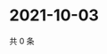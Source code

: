 # 2021-10-03

共 0 条

<!-- BEGIN WEIBO -->
<!-- 最后更新时间 Sun Oct 03 2021 10:01:04 GMT+0800 (China Standard Time) -->

<!-- END WEIBO -->
